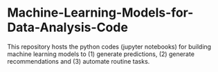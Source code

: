 # Machine-Learning-Models-for-Data-Analysis-Code
This repository hosts the python codes (jupyter notebooks) for building machine learning models to (1) generate predictions, (2) generate recommendations and (3) automate routine tasks.
